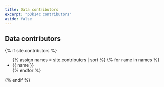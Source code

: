 ```yaml
---
title: Data contributors
excerpt: "p3k14c contributors"
aside: false
---
```



<h2>Data contributors</h2>

{% if site.contributors %}
<ul>
    {% assign names = site.contributors | sort %}
    {% for name in names %}
        <li>{{ name }}</li>
    {% endfor %}
</ul>
{% endif %}
